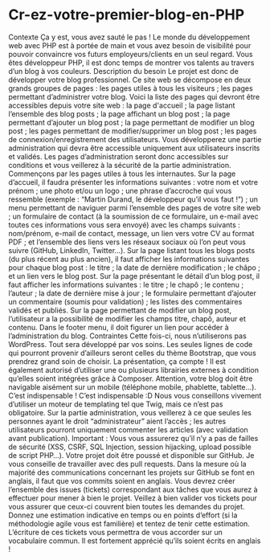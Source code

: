 # Cr-ez-votre-premier-blog-en-PHP
Contexte Ça y est, vous avez sauté le pas ! Le monde du développement web avec PHP est à portée de main et vous avez besoin de visibilité pour pouvoir convaincre vos futurs employeurs/clients en un seul regard. Vous êtes développeur PHP, il est donc temps de montrer vos talents au travers d’un blog à vos couleurs.  Description du besoin Le projet est donc de développer votre blog professionnel. Ce site web se décompose en deux grands groupes de pages :  les pages utiles à tous les visiteurs ; les pages permettant d’administrer votre blog. Voici la liste des pages qui devront être accessibles depuis votre site web :  la page d'accueil ; la page listant l’ensemble des blog posts ; la page affichant un blog post ; la page permettant d’ajouter un blog post ; la page permettant de modifier un blog post ; les pages permettant de modifier/supprimer un blog post ; les pages de connexion/enregistrement des utilisateurs. Vous développerez une partie administration qui devra être accessible uniquement aux utilisateurs inscrits et validés.  Les pages d’administration seront donc accessibles sur conditions et vous veillerez à la sécurité de la partie administration.  Commençons par les pages utiles à tous les internautes.  Sur la page d’accueil, il faudra présenter les informations suivantes :  votre nom et votre prénom ; une photo et/ou un logo ; une phrase d’accroche qui vous ressemble (exemple : “Martin Durand, le développeur qu’il vous faut !”) ; un menu permettant de naviguer parmi l’ensemble des pages de votre site web ; un formulaire de contact (à la soumission de ce formulaire, un e-mail avec toutes ces informations vous sera envoyé) avec les champs suivants : nom/prénom, e-mail de contact, message, un lien vers votre CV au format PDF ; et l’ensemble des liens vers les réseaux sociaux où l’on peut vous suivre (GitHub, LinkedIn, Twitter…). Sur la page listant tous les blogs posts (du plus récent au plus ancien), il faut afficher les informations suivantes pour chaque blog post :  le titre ; la date de dernière modification ; le châpo ; et un lien vers le blog post. Sur la page présentant le détail d’un blog post, il faut afficher les informations suivantes :  le titre ; le chapô ; le contenu ; l’auteur ; la date de dernière mise à jour ; le formulaire permettant d’ajouter un commentaire (soumis pour validation) ; les listes des commentaires validés et publiés. Sur la page permettant de modifier un blog post, l’utilisateur a la possibilité de modifier les champs titre, chapô, auteur et contenu.  Dans le footer menu, il doit figurer un lien pour accéder à l’administration du blog.  Contraintes Cette fois-ci, nous n’utiliserons pas WordPress. Tout sera développé par vos soins. Les seules lignes de code qui pourront provenir d’ailleurs seront celles du thème Bootstrap, que vous prendrez grand soin de choisir. La présentation, ça compte ! Il est également autorisé d’utiliser une ou plusieurs librairies externes à condition qu’elles soient intégrées grâce à Composer.  Attention, votre blog doit être navigable aisément sur un mobile (téléphone mobile, phablette, tablette…). C’est indispensable ! C’est indispensable :D Nous vous conseillons vivement d’utiliser un moteur de templating tel que Twig, mais ce n’est pas obligatoire.  Sur la partie administration, vous veillerez à ce que seules les personnes ayant le droit “administrateur” aient l’accès ; les autres utilisateurs pourront uniquement commenter les articles (avec validation avant publication).  Important : Vous vous assurerez qu’il n’y a pas de failles de sécurité (XSS, CSRF, SQL Injection, session hijacking, upload possible de script PHP…).  Votre projet doit être poussé et disponible sur GitHub. Je vous conseille de travailler avec des pull requests. Dans la mesure où la majorité des communications concernant les projets sur GitHub se font en anglais, il faut que vos commits soient en anglais.  Vous devrez créer l’ensemble des issues (tickets) correspondant aux tâches que vous aurez à effectuer pour mener à bien le projet.  Veillez à bien valider vos tickets pour vous assurer que ceux-ci couvrent bien toutes les demandes du projet. Donnez une estimation indicative en temps ou en points d’effort (si la méthodologie agile vous est familière) et tentez de tenir cette estimation.  L’écriture de ces tickets vous permettra de vous accorder sur un vocabulaire commun. Il est fortement apprécié qu’ils soient écrits en anglais !
